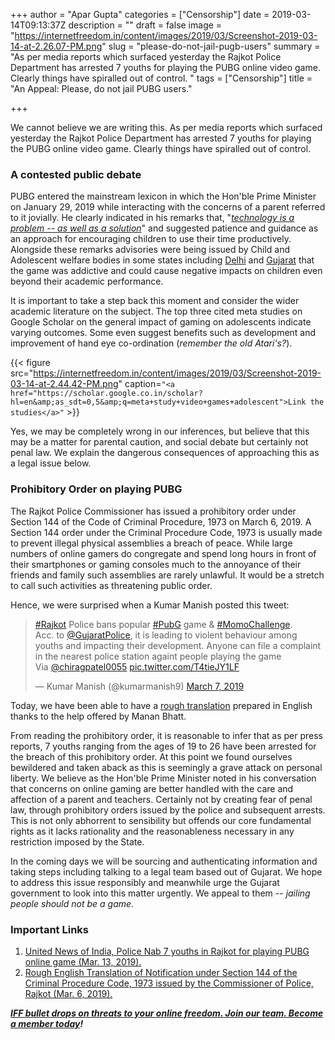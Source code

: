 +++
author = "Apar Gupta"
categories = ["Censorship"]
date = 2019-03-14T09:13:37Z
description = ""
draft = false
image = "https://internetfreedom.in/content/images/2019/03/Screenshot-2019-03-14-at-2.26.07-PM.png"
slug = "please-do-not-jail-pugb-users"
summary = "As per media reports which surfaced yesterday the Rajkot Police Department has arrested 7 youths for playing the PUBG online video game. Clearly things have spiralled out of control. "
tags = ["Censorship"]
title = "An Appeal: Please, do not jail PUBG users."

+++


We cannot believe we are writing this. As per media reports which surfaced yesterday the Rajkot Police Department has arrested 7 youths for playing the PUBG online video game. Clearly things have spiralled out of control.

### A contested public debate

PUBG entered the mainstream lexicon in which the Hon'ble Prime Minister on January 29, 2019 while interacting with the concerns of a parent referred to it jovially. He clearly indicated in his remarks that, "_[technology is a problem -- as well as a solution](https://www.indiatoday.in/technology/features/story/yeh-pubg-waala-hai-kya-pm-modi-aware-of-pubg-and-fortnite-addiction-offers-tips-on-how-to-deal-with-it-1442411-2019-01-30)_" and suggested patience and guidance as an approach for encouraging children to use their time productively. Alongside these remarks advisories were being issued by Child and Adolescent welfare bodies in some states including [Delhi](https://www.businesstoday.in/technology/top-story/is-pubg-a-menace-delhi-child-rights-panel-says-game-negatively-impacts-kids/story/317245.html) and [Gujarat](https://www.timesnownews.com/technology-science/article/pubg-addiction-gujarat-government-issues-notice-to-ban-students-from-playing-pubg-or-any-other-addictive-game/352324) that the game was addictive and could cause negative impacts on children even beyond their academic performance.

It is important to take a step back this moment and consider the wider academic literature on the subject. The top three cited meta studies on Google Scholar on the general impact of gaming on adolescents indicate varying outcomes. Some even suggest benefits such as development and improvement of hand eye co-ordination (_remember the old Atari's?_).

{{< figure src="https://internetfreedom.in/content/images/2019/03/Screenshot-2019-03-14-at-2.44.42-PM.png" caption=`"<a href="https://scholar.google.co.in/scholar?hl=en&amp;as_sdt=0,5&amp;q=meta+study+video+games+adolescent">Link the studies</a>"` >}}

Yes, we may be completely wrong in our inferences, but believe that this may be a matter for parental caution, and social debate but certainly not penal law. We explain the dangerous consequences of approaching this as a legal issue below.

### Prohibitory Order on playing PUBG

The Rajkot Police Commissioner has issued a prohibitory order under Section 144 of the Code of Criminal Procedure, 1973 on March 6, 2019. A Section 144 order under the Criminal Procedure Code, 1973 is usually made to prevent illegal physical assemblies a breach of peace. While large numbers of online gamers do congregate and spend long hours in front of their smartphones or gaming consoles much to the annoyance of their friends and family such assemblies are rarely unlawful. It would be a stretch to call such activities as threatening public order.

Hence, we were surprised when a Kumar Manish posted this tweet:

<blockquote class="twitter-tweet"><p lang="en" dir="ltr"><a href="https://twitter.com/hashtag/Rajkot?src=hash&amp;ref_src=twsrc%5Etfw">#Rajkot</a> Police bans popular <a href="https://twitter.com/hashtag/PubG?src=hash&amp;ref_src=twsrc%5Etfw">#PubG</a> game &amp; <a href="https://twitter.com/hashtag/MomoChallenge?src=hash&amp;ref_src=twsrc%5Etfw">#MomoChallenge</a>. <br>Acc. to <a href="https://twitter.com/GujaratPolice?ref_src=twsrc%5Etfw">@GujaratPolice</a>, it  is leading to violent behaviour among youths and impacting their development. Anyone can file a complaint in the nearest police station againt people playing the game <br> Via <a href="https://twitter.com/chiragpatel0055?ref_src=twsrc%5Etfw">@chiragpatel0055</a> <a href="https://t.co/T4tieJY1LF">pic.twitter.com/T4tieJY1LF</a></p>&mdash; Kumar Manish (@kumarmanish9) <a href="https://twitter.com/kumarmanish9/status/1103652658865266688?ref_src=twsrc%5Etfw">March 7, 2019</a></blockquote>
<script async src="https://platform.twitter.com/widgets.js" charset="utf-8"></script>

Today, we have been able to have a [rough translation](https://drive.google.com/file/d/16xDu9OqcEmEq8fRupJmcORiJv0wfpVvR/view?usp=sharing) prepared in English thanks to the help offered by Manan Bhatt.

From reading the prohibitory order, it is reasonable to infer that as per press reports, 7 youths ranging from the ages of 19 to 26 have been arrested for the breach of this prohibitory order. At this point we found ourselves bewildered and taken aback as this is seemingly a grave attack on personal liberty. We believe as the Hon'ble Prime Minister noted in his conversation that concerns on online gaming are better handled with the care and affection of a parent and teachers. Certainly not by creating fear of penal law, through prohibitory orders issued by the police and subsequent arrests. This is not only abhorrent to sensibility but offends our core fundamental rights as it lacks rationality and the reasonableness necessary in any restriction imposed by the State.

In the coming days we will be sourcing and authenticating information and taking steps including talking to a legal team based out of Gujarat. We hope to address this issue responsibly and meanwhile urge the Gujarat government to look into this matter urgently. We appeal to them -- _jailing people should not be a game_.

### Important Links

1. [United News of India, Police Nab 7 youths in Rajkot for playing PUBG online game (Mar. 13, 2019).](http://www.uniindia.com/police-nabs-seven-youths-in-rajkot-for-playing-pubg-online-game/west/news/1527124.html)
2. [Rough English Translation of Notification under Section 144 of the Criminal Procedure Code, 1973 issued by the Commissioner of Police, Rajkot (Mar. 6, 2019).](https://drive.google.com/file/d/16xDu9OqcEmEq8fRupJmcORiJv0wfpVvR/view?usp=sharing)

**_[IFF bullet drops on threats to your online freedom. Join our team. Become a member today](https://internetfreedom.in/donate/)!_**







